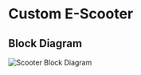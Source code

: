 # Custom E-Scooter
## Block Diagram
![Scooter Block Diagram](https://github.com/user-attachments/assets/aaab9d2c-ae94-453e-98a8-aa9af3f69622)
